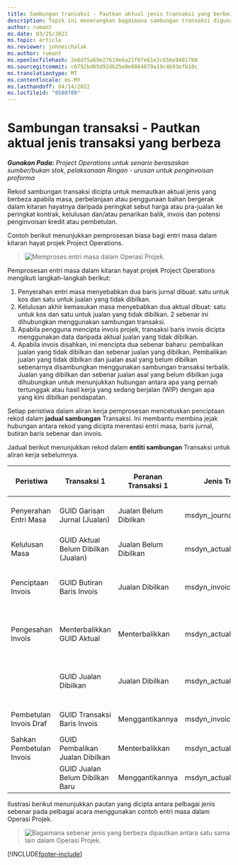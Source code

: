 ```yaml
---
title: Sambungan transaksi - Pautkan aktual jenis transaksi yang berbeza
description: Topik ini menerangkan bagaimana sambungan transaksi digunakan untuk menghubungkan sebenar jenis yang berbeza untuk membantu mengesan keuntungan, tunggakan pengebilan, dan dibilkan berbanding pengiraan hasil yang belum dibilkan.
author: rumant
ms.date: 03/25/2021
ms.topic: article
ms.reviewer: johnmichalak
ms.author: rumant
ms.openlocfilehash: 2e8d75a69e27619e6a21f0fe61e2c656e94017b0
ms.sourcegitcommit: c0792bd65d92db25e0e8864879a19c4b93efb10c
ms.translationtype: MT
ms.contentlocale: ms-MY
ms.lasthandoff: 04/14/2022
ms.locfileid: "8580789"
---
```

# <a name="transaction-connections---link-actuals-of-different-transaction-types"></a>Sambungan transaksi - Pautkan aktual jenis transaksi yang berbeza

_**Gunakan Pada:** Project Operations untuk senario berasaskan sumber/bukan stok, pelaksanaan Ringan - urusan untuk penginvoisan proforma_

Rekod sambungan transaksi dicipta untuk memautkan aktual jenis yang berbeza apabila masa, perbelanjaan atau penggunaan bahan bergerak dalam kitaran hayatnya daripada peringkat sebut harga atau pra-jualan ke peringkat kontrak, kelulusan dan/atau penarikan balik, invois dan potensi penginvoisan kredit atau pembetulan.

Contoh berikut menunjukkan pemprosesan biasa bagi entri masa dalam kitaran hayat projek Project Operations.

> ![Memproses entri masa dalam Operasi Projek.](media/basic-guide-17.png)

Pemprosesan entri masa dalam kitaran hayat projek Project Operations mengikuti langkah-langkah berikut: 

1. Penyerahan entri masa menyebabkan dua baris jurnal dibuat: satu untuk kos dan satu untuk jualan yang tidak dibilkan. 
2. Kelulusan akhir kemasukan masa menyebabkan dua aktual dibuat: satu untuk kos dan satu untuk jualan yang tidak dibilkan. 2 sebenar ini dihubungkan menggunakan sambungan transaksi.
3. Apabila pengguna mencipta invois projek, transaksi baris invois dicipta menggunakan data daripada aktual jualan yang tidak dibilkan.
4. Apabila invois disahkan, ini mencipta dua sebenar baharu: pembalikan jualan yang tidak dibilkan dan sebenar jualan yang dibilkan. Pembalikan jualan yang tidak dibilkan dan jualan asal yang belum dibilkan sebenarnya disambungkan menggunakan sambungan transaksi terbalik. Jualan yang dibilkan dan sebenar jualan asal yang belum dibilkan juga dihubungkan untuk menunjukkan hubungan antara apa yang pernah tertunggak atau hasil kerja yang sedang berjalan (WIP) dengan apa yang kini dibilkan pendapatan.   

Setiap peristiwa dalam aliran kerja pemprosesan mencetuskan penciptaan rekod dalam **jadual sambungan** Transaksi. Ini membantu membina jejak hubungan antara rekod yang dicipta merentasi entri masa, baris jurnal, butiran baris sebenar dan invois.

Jadual berikut menunjukkan rekod dalam **entiti sambungan** Transaksi untuk aliran kerja sebelumnya.

|Peristiwa                   |Transaksi 1                 |Peranan Transaksi 1 |Jenis Transaksi 1       |Transaksi 2          |Peranan Transaksi 2 |Jenis Transaksi 2 |
|------------------------|------------------------------|---------------|-----------------------------|-----------------------------|-------------------|-------------------|
|Penyerahan Entri Masa   |GUID Garisan Jurnal (Jualan)     |Jualan Belum Dibilkan |msdyn_journalline            |GUID Garisan Jurnal (kos)     |Kos            |msdyn_journalline  |
|Kelulusan Masa           |GUID Aktual Belum Dibilkan (Jualan)  |Jualan Belum Dibilkan |msdyn_actual                 |GUID Aktual Kos (kos)       |Kos            |msdyn_actual       |
|Penciptaan Invois        |GUID Butiran Baris Invois      |Jualan Dibilkan   |msdyn_invoicelinetransaction |GUID Aktual Jualan Belum Dibilkan   |Jualan Belum Dibilkan  |msdyn_actual       |
|Pengesahan Invois    |Menterbalikkan GUID Aktual         |Menterbalikkan      |msdyn_actual                 |GUID jualan belum dibilkan asal |Asal        |msdyn_actual       |
|                        |GUID Jualan Dibilkan             |Jualan Dibilkan   |msdyn_actual                 |GUID Aktual Jualan Belum Dibilkan   |Jualan Belum Dibilkan  |msdyn_actual       |
|Pembetulan Invois Draf |GUID Transaksi Baris Invois|Menggantikannya      |msdyn_invoicelinetransaction |GUID Jualan Dibilkan            |Asal        |msdyn_actual       |
|Sahkan Pembetulan Invois|GUID Pembalikan Jualan Dibilkan  |Menterbalikkan      |msdyn_actual                 |GUID Jualan Dibilkan            |Asal        |msdyn_actual       |
|                        |GUID Jualan Belum Dibilkan Baru |Menggantikannya            |msdyn_actual                 |GUID Jualan Dibilkan            |Asal        |msdyn_actual       |


Ilustrasi berikut menunjukkan pautan yang dicipta antara pelbagai jenis sebenar pada pelbagai acara menggunakan contoh entri masa dalam Operasi Projek.

> ![Bagaimana sebenar jenis yang berbeza dipautkan antara satu sama lain dalam Operasi Projek.](media/TransactionConnections.png)

[!INCLUDE[footer-include](../includes/footer-banner.md)]
